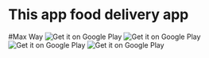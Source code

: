 <h1>This app food delivery app</h1>
#Max Way
<img alt="Get it on Google Play" src="https://user-images.githubusercontent.com/101522878/214391852-3dde5187-8ef5-4be5-b456-6bbb924044ec.jpg"/></a>
<img alt="Get it on Google Play" src="https://user-images.githubusercontent.com/101522878/214392015-4ec34c39-39f2-4d63-a957-65806491e9ca.jpg" /></a>
<img alt="Get it on Google Play" src="https://user-images.githubusercontent.com/101522878/214392024-bd1dd36e-0071-4e91-aeff-aa11d001a14c.jpg"/></a>
<img alt="Get it on Google Play" src="https://user-images.githubusercontent.com/101522878/214392025-3c97f596-efb0-4ec1-b33a-26ec8df284a5.jpg" /></a>
